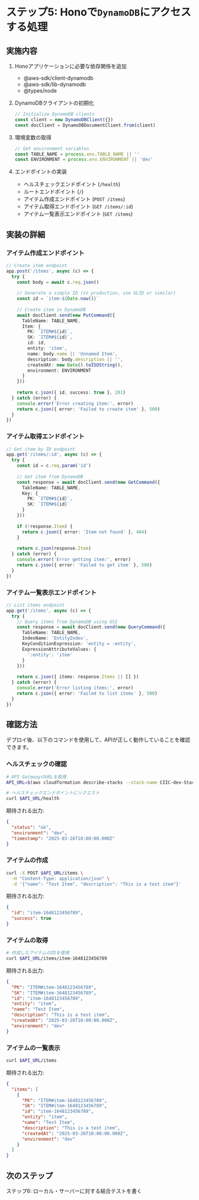 # ステップ5: Honoで`DynamoDB`にアクセスする処理

## 実施内容

1. Honoアプリケーションに必要な依存関係を追加
   - @aws-sdk/client-dynamodb
   - @aws-sdk/lib-dynamodb
   - @types/node

2. DynamoDBクライアントの初期化
   ```typescript
   // Initialize DynamoDB clients
   const client = new DynamoDBClient({})
   const docClient = DynamoDBDocumentClient.from(client)
   ```

3. 環境変数の取得
   ```typescript
   // Get environment variables
   const TABLE_NAME = process.env.TABLE_NAME || ''
   const ENVIRONMENT = process.env.ENVIRONMENT || 'dev'
   ```

4. エンドポイントの実装
   - ヘルスチェックエンドポイント (`/health`)
   - ルートエンドポイント (`/`)
   - アイテム作成エンドポイント (`POST /items`)
   - アイテム取得エンドポイント (`GET /items/:id`)
   - アイテム一覧表示エンドポイント (`GET /items`)

## 実装の詳細

### アイテム作成エンドポイント

```typescript
// Create item endpoint
app.post('/items', async (c) => {
  try {
    const body = await c.req.json()
    
    // Generate a simple ID (in production, use ULID or similar)
    const id = `item-${Date.now()}`
    
    // Create item in DynamoDB
    await docClient.send(new PutCommand({
      TableName: TABLE_NAME,
      Item: {
        PK: `ITEM#${id}`,
        SK: `ITEM#${id}`,
        id: id,
        entity: 'item',
        name: body.name || 'Unnamed Item',
        description: body.description || '',
        createdAt: new Date().toISOString(),
        environment: ENVIRONMENT
      }
    }))
    
    return c.json({ id, success: true }, 201)
  } catch (error) {
    console.error('Error creating item:', error)
    return c.json({ error: 'Failed to create item' }, 500)
  }
})
```

### アイテム取得エンドポイント

```typescript
// Get item by ID endpoint
app.get('/items/:id', async (c) => {
  try {
    const id = c.req.param('id')
    
    // Get item from DynamoDB
    const response = await docClient.send(new GetCommand({
      TableName: TABLE_NAME,
      Key: {
        PK: `ITEM#${id}`,
        SK: `ITEM#${id}`
      }
    }))
    
    if (!response.Item) {
      return c.json({ error: 'Item not found' }, 404)
    }
    
    return c.json(response.Item)
  } catch (error) {
    console.error('Error getting item:', error)
    return c.json({ error: 'Failed to get item' }, 500)
  }
})
```

### アイテム一覧表示エンドポイント

```typescript
// List items endpoint
app.get('/items', async (c) => {
  try {
    // Query items from DynamoDB using GSI
    const response = await docClient.send(new QueryCommand({
      TableName: TABLE_NAME,
      IndexName: 'EntityIndex',
      KeyConditionExpression: 'entity = :entity',
      ExpressionAttributeValues: {
        ':entity': 'item'
      }
    }))
    
    return c.json({ items: response.Items || [] })
  } catch (error) {
    console.error('Error listing items:', error)
    return c.json({ error: 'Failed to list items' }, 500)
  }
})
```

## 確認方法

デプロイ後、以下のコマンドを使用して、APIが正しく動作していることを確認できます。

### ヘルスチェックの確認

```bash
# API GatewayのURLを取得
API_URL=$(aws cloudformation describe-stacks --stack-name CIIC-dev-Stack --query "Stacks[0].Outputs[?OutputKey=='ApiEndpoint'].OutputValue" --output text)

# ヘルスチェックエンドポイントにリクエスト
curl $API_URL/health
```

期待される出力:
```json
{
  "status": "ok",
  "environment": "dev",
  "timestamp": "2025-03-26T10:00:00.000Z"
}
```

### アイテムの作成

```bash
curl -X POST $API_URL/items \
  -H "Content-Type: application/json" \
  -d '{"name": "Test Item", "description": "This is a test item"}'
```

期待される出力:
```json
{
  "id": "item-1648123456789",
  "success": true
}
```

### アイテムの取得

```bash
# 作成したアイテムのIDを使用
curl $API_URL/items/item-1648123456789
```

期待される出力:
```json
{
  "PK": "ITEM#item-1648123456789",
  "SK": "ITEM#item-1648123456789",
  "id": "item-1648123456789",
  "entity": "item",
  "name": "Test Item",
  "description": "This is a test item",
  "createdAt": "2025-03-26T10:00:00.000Z",
  "environment": "dev"
}
```

### アイテムの一覧表示

```bash
curl $API_URL/items
```

期待される出力:
```json
{
  "items": [
    {
      "PK": "ITEM#item-1648123456789",
      "SK": "ITEM#item-1648123456789",
      "id": "item-1648123456789",
      "entity": "item",
      "name": "Test Item",
      "description": "This is a test item",
      "createdAt": "2025-03-26T10:00:00.000Z",
      "environment": "dev"
    }
  ]
}
```

## 次のステップ

ステップ6: ローカル・サーバーに対する結合テストを書く
